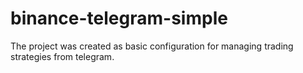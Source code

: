 # binance-telegram-simple
The project was created as basic configuration for managing trading strategies from telegram.
